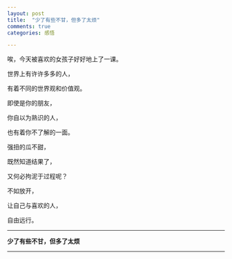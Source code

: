 ```yaml
---
layout: post
title:  "少了有些不甘，但多了太烦"
comments: true
categories: 感悟

---
```


唉，今天被喜欢的女孩子好好地上了一课。

世界上有许许多多的人，

有着不同的世界观和价值观。


即使是你的朋友，

你自以为熟识的人，

也有着你不了解的一面。


强扭的瓜不甜，

既然知道结果了，

又何必拘泥于过程呢？


不如放开，

让自己与喜欢的人，

自由远行。

---
**少了有些不甘，但多了太烦**

---
